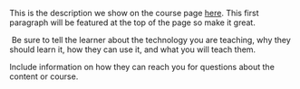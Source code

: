 This is the description we show on the course page [here](https://lab.github.com/babyangel-crypto/me-myself-and-i-course.). This first paragraph will be featured at the top of the page so make it great.
​

​
Be sure to tell the learner about the technology you are teaching, why they should learn it, how they can use it, and what you will teach them.
​


Include information on how they can reach you for questions about the content or course. 